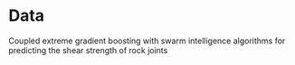 # Data
Coupled extreme gradient boosting with swarm intelligence algorithms for predicting the shear strength of rock joints
